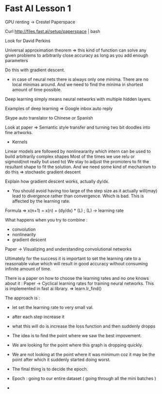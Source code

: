 # Fast AI Lesson 1

GPU renting ->
Crestel
Paperspace

Curl http://files.fast.ai/setup/paperspace | bash

Look for David Perkins

Universal approximation theorem => this kind of function can solve any given problems to arbitrarily close accuracy as long as you add enough parameters

Do this with gradient descent.

*	in case of neural nets there is always only one minima. There are no local minimas around. And we need to find the minima in shortest amount of time possible.

Deep learning simply means neural networks with multiple hidden layers.


Examples of deep learning => 
Google inbox auto reply 

Skype auto translator to Chinese or Spanish 

Look at paper => Semantic style transfer and turning two bit doodles into fine artworks.

*	Kernels

Linear models are followed by nonlineararity which intern can be used to build arbitrarily complex shapes 
Most of the times we use relu or sigmoid(not really but used to) 
We stay to adjust the promoters to fit the resultant shape to fit the solution.
And we need some kind of mechanism to do this => stochastic gradient descent

Explain how gradient descent works, actually dy/dx.

* You should avoid having too large of the step size as it actually will(may) lead to divergence rather than convergence. Which is bad. This is affected by the learning rate.

Formula => x(n+1) = x(n) + (dy/dx) * (L)			; (L) -> learning rate


What happens when you try to combine :
	
*	convolution
*	nonlinearity
*	gradient descent 

Paper -> Visualizing and understanding convolutional networks

Ultimately for the success it is important to set the learning rate to a reasonable value which will result in good accuracy without consuming infinite amount of time.

There is a paper on how to choose the learning rates and no one knows about it : 
Paper -> Cyclical learning rates for training neural networks.
This is implemented in fast ai library.  => learn.lr_find()

The approach is :
*	let set the learning rate to very small val.
*	after each step increase it 
*	what this will do is increase the loss function and then suddenly dropps
* The idea is to find the point where we saw the best impovement.
* We are looking for the point where this graph is dropping quickly. 
* We are not looking at the point where it was minimum coz it may be the point after which it suddenly started doing worst.

* The final thing is to decide the epoch. 
* Epoch :  going to our entire dataset ( going through all the mini batches ) 
* 

